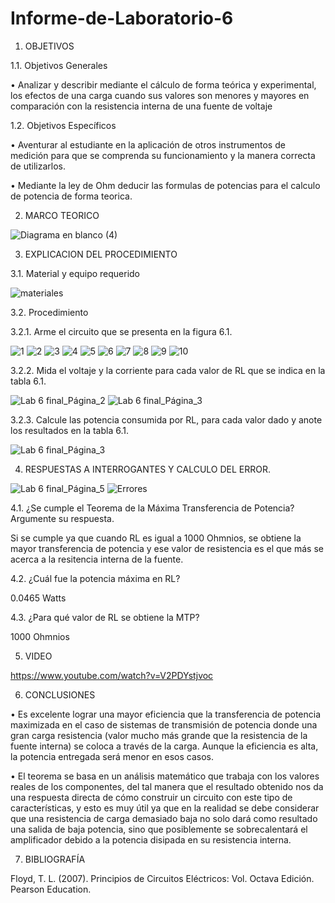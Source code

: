 # Informe-de-Laboratorio-6

1.	OBJETIVOS 

1.1.	Objetivos Generales 

• Analizar y describir mediante el cálculo de forma teórica y experimental, los efectos de una carga cuando sus valores son menores y mayores en comparación con la resistencia interna de una fuente de voltaje

1.2.	Objetivos Específicos 

•	Aventurar al estudiante en la aplicación de otros instrumentos de medición para que se comprenda su funcionamiento y la manera correcta de utilizarlos.

• Mediante la ley de Ohm deducir las formulas de potencias para el calculo de potencia de forma teorica.

2.	MARCO TEORICO 

![Diagrama en blanco (4)](https://user-images.githubusercontent.com/93899658/149516494-038f163c-e525-4ef8-9ea2-d2d9210e9adc.png)

3.	EXPLICACION DEL PROCEDIMIENTO

3.1.	Material y equipo requerido 

![materiales](https://user-images.githubusercontent.com/93209004/149516599-b800e213-57ba-436a-89f8-79678c86ae8c.png)

3.2.	Procedimiento

3.2.1.	Arme el circuito que se presenta en la figura 6.1.

![1](https://user-images.githubusercontent.com/93209004/149516719-f3c16c66-d42a-4f36-9a0e-1032699527e4.png)
![2](https://user-images.githubusercontent.com/93209004/149516723-ffd94aeb-a2b7-4994-bb2f-572385cd6aa8.png)
![3](https://user-images.githubusercontent.com/93209004/149516725-529f5dc5-1113-4b4d-aec9-b1a75b95f5e1.png)
![4](https://user-images.githubusercontent.com/93209004/149516726-e35611c6-ce41-48f9-a1f0-9dcb0e0ba698.png)
![5](https://user-images.githubusercontent.com/93209004/149516728-36cf7842-a81e-4553-bab1-fa799d7ac20c.png)
![6](https://user-images.githubusercontent.com/93209004/149516732-d14857fe-cee0-4b73-906c-ff76d232689d.png)
![7](https://user-images.githubusercontent.com/93209004/149516735-01414f22-f2b2-453e-912e-69738370d0fe.png)
![8](https://user-images.githubusercontent.com/93209004/149516738-4be38191-faad-4858-a794-da158803ec00.png)
![9](https://user-images.githubusercontent.com/93209004/149516740-26523756-7287-4a7c-8a72-4d1bb8f9036d.png)
![10](https://user-images.githubusercontent.com/93209004/149516743-091f1e03-b444-4ad3-93d1-a8823501ad55.png)

3.2.2. Mida el voltaje y la corriente para cada valor de RL que se indica en la tabla 6.1.

![Lab 6 final_Página_2](https://user-images.githubusercontent.com/93209004/149526800-9ea5ccc8-6b34-4910-838b-aa9d6014028e.jpg)
![Lab 6 final_Página_3](https://user-images.githubusercontent.com/93209004/149526810-e42a098e-8de6-4107-8ce1-d12c90ed8d29.jpg)

3.2.3. Calcule las potencia consumida por RL, para cada valor dado y anote los
resultados en la tabla 6.1.

![Lab 6 final_Página_3](https://user-images.githubusercontent.com/93209004/149526943-199fac4f-683e-4a79-aba7-6e3ed227d9e8.jpg)

4.	RESPUESTAS A INTERROGANTES Y CALCULO DEL ERROR.

![Lab 6 final_Página_5](https://user-images.githubusercontent.com/93209004/149527054-003c788f-c68b-4ca0-8bd4-dafad55876be.jpg)
![Errores](https://user-images.githubusercontent.com/93209004/149531824-1757b275-6567-4a0c-bf5b-6342eb8f650e.jpg)

4.1. ¿Se cumple el Teorema de la Máxima Transferencia de Potencia? Argumente su
respuesta.

Si se cumple ya que cuando RL es igual a 1000 Ohmnios, se obtiene la mayor transferencia de potencia y ese valor de resistencia es el que más se acerca a la resitencia interna de la fuente.

4.2. ¿Cuál fue la potencia máxima en RL?

0.0465 Watts

4.3. ¿Para qué valor de RL se obtiene la MTP?

1000 Ohmnios

5.	VIDEO

https://www.youtube.com/watch?v=V2PDYstjvoc

6.	CONCLUSIONES	

• Es excelente lograr una mayor eficiencia que la transferencia de potencia maximizada en el caso de sistemas de transmisión de potencia donde una gran carga resistencia (valor mucho más grande que la resistencia de la fuente interna) se coloca a través de la carga. Aunque la eficiencia es alta, la potencia entregada será menor en esos casos.
 
• El teorema se basa en un análisis matemático que trabaja con los valores reales de los componentes, del tal manera que el resultado obtenido nos da una respuesta directa de cómo construir un circuito con este tipo de características, y esto es muy útil ya que en la realidad se debe considerar que una resistencia de carga demasiado baja no solo dará como resultado una salida de baja potencia, sino que posiblemente se sobrecalentará el amplificador debido a la potencia disipada en su resistencia interna.


7. BIBLIOGRAFÍA 

Floyd, T. L. (2007). Principios de Circuitos Eléctricos: Vol. Octava Edición. Pearson Education.



